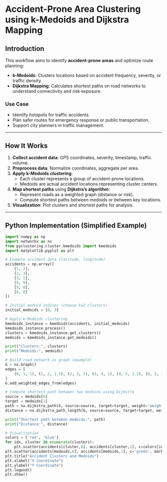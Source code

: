# Accident-Prone Area Clustering using k-Medoids and Dijkstra Mapping

## Introduction
This workflow aims to identify **accident-prone areas** and optimize route planning:  
- **k-Medoids**: Clusters locations based on accident frequency, severity, or traffic density.  
- **Dijkstra Mapping**: Calculates shortest paths on road networks to understand connectivity and risk exposure.

### Use Case
- Identify hotspots for traffic accidents.  
- Plan safer routes for emergency response or public transportation.  
- Support city planners in traffic management.

---

## How It Works
1. **Collect accident data**: GPS coordinates, severity, timestamp, traffic volume.  
2. **Preprocess data**: Normalize coordinates, aggregate per area.  
3. **Apply k-Medoids clustering**:
   - Each cluster represents a group of accident-prone locations.  
   - Medoids are actual accident locations representing cluster centers.  
4. **Map shortest paths** using **Dijkstra’s algorithm**:
   - Represent roads as a weighted graph (distance or risk).  
   - Compute shortest paths between medoids or between key locations.  
5. **Visualization**: Plot clusters and shortest paths for analysis.

---

## Python Implementation (Simplified Example)
```python
import numpy as np
import networkx as nx
from pyclustering.cluster.kmedoids import kmedoids
import matplotlib.pyplot as plt

# Example accident data (latitude, longitude)
accidents = np.array([
    [1, 2],
    [2, 3],
    [3, 1],
    [8, 9],
    [9, 8],
    [8, 8]
])

# Initial medoid indices (choose k=2 clusters)
initial_medoids = [0, 3]

# Apply k-Medoids clustering
kmedoids_instance = kmedoids(accidents, initial_medoids)
kmedoids_instance.process()
clusters = kmedoids_instance.get_clusters()
medoids = kmedoids_instance.get_medoids()

print("Clusters:", clusters)
print("Medoids:", medoids)

# Build road network as graph (example)
G = nx.Graph()
edges = [
    (0, 1, 1), (1, 2, 1.5), (2, 3, 2), (3, 4, 1), (4, 5, 1.2), (0, 5, 3)
]
G.add_weighted_edges_from(edges)

# Compute shortest path between two medoids using Dijkstra
source = medoids[0]
target = medoids[1]
path = nx.dijkstra_path(G, source=source, target=target, weight='weight')
distance = nx.dijkstra_path_length(G, source=source, target=target, weight='weight')

print("Shortest path between medoids:", path)
print("Distance:", distance)

# Visualization
colors = ['red', 'blue']
for idx, cluster in enumerate(clusters):
    plt.scatter(accidents[cluster,0], accidents[cluster,1], c=colors[idx])
plt.scatter(accidents[medoids,0], accidents[medoids,1], c='green', marker='x', s=100, label='Medoids')
plt.title("Accident Clusters and Medoids")
plt.xlabel("X Coordinate")
plt.ylabel("Y Coordinate")
plt.legend()
plt.show()

